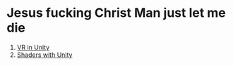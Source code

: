 # Jesus fucking Christ Man just let me die

1. [VR in Unity](./VRDev/VRIndex)
2. [Shaders with Unity](./ShadersWithUnity/ShaderIndex)
